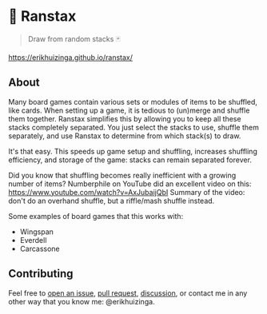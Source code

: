 # 🎲 Ranstax

> Draw from random stacks 🃏

https://erikhuizinga.github.io/ranstax/

## About

Many board games contain various sets or modules of items to be shuffled, like cards.
When setting up a game, it is tedious to (un)merge and shuffle them together.
Ranstax simplifies this by allowing you to keep all these stacks completely separated.
You just select the stacks to use, shuffle them separately, and use Ranstax to determine from which stack(s) to draw.

It's that easy.
This speeds up game setup and shuffling, increases shuffling efficiency, and storage of the game: stacks can remain separated forever.

Did you know that shuffling becomes really inefficient with a growing number of items?
Numberphile on YouTube did an excellent video on this:
https://www.youtube.com/watch?v=AxJubaijQbI
Summary of the video: don't do an overhand shuffle, but a riffle/mash shuffle instead.

Some examples of board games that this works with:
- Wingspan
- Everdell
- Carcassone

## Contributing

Feel free to [open an issue](https://github.com/erikhuizinga/ranstax/issues/new), [pull request](https://docs.github.com/en/pull-requests/collaborating-with-pull-requests/proposing-changes-to-your-work-with-pull-requests/creating-a-pull-request), [discussion](https://github.com/erikhuizinga/ranstax/discussions), or contact me in any other way that you know me: @erikhuizinga.
